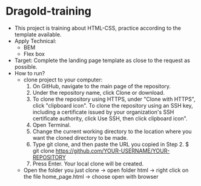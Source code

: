 # Dragold-training
- This project is training about HTML-CSS, practice according to the template available.
- Apply Technical:
  + BEM
  + Flex box
- Target: Complete the landing page template as close to the request as possible.
- How to run?
  + clone project to your computer:
	  1. On GitHub, navigate to the main page of the repository.
	  2. Under the repository name, click Clone or download.
	  3. To clone the repository using HTTPS, under "Clone with HTTPS", click "clipboard icon". To clone the repository using an SSH key, including a certificate issued by your organization's SSH certificate authority, click Use SSH, then click clipboard icon".
	  4. Open Terminal.
	  5. Change the current working directory to the location where you want the cloned directory to be made.
	  6. Type git clone, and then paste the URL you copied in Step 2.
			$ git clone https://github.com/YOUR-USERNAME/YOUR-REPOSITORY
	  7. Press Enter. Your local clone will be created.
  + Open the folder you just clone -> open folder html -> right click on the file home_page.html -> choose open with browser
